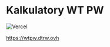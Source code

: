 # Kalkulatory WT PW

![Vercel](https://vercelbadge.vercel.app/api/burtek/wtpw-kalkulatory)

<https://wtpw.dtrw.ovh>
